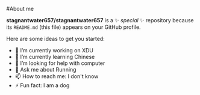 #About me

**stagnantwater657/stagnantwater657** is a ✨ _special_ ✨ repository because its `README.md` (this file) appears on your GitHub profile.

Here are some ideas to get you started:

- 🔭 I’m currently working on  XDU
- 🌱 I’m currently learning  Chinese
- 🤔 I’m looking for help with computer
- 💬 Ask me about Running
- 📫 How to reach me: I don't know
- ⚡ Fun fact: I am a dog

